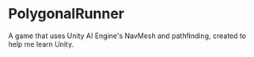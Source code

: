 # PolygonalRunner
A game that uses Unity AI Engine's NavMesh and pathfinding, created to help me learn Unity.
